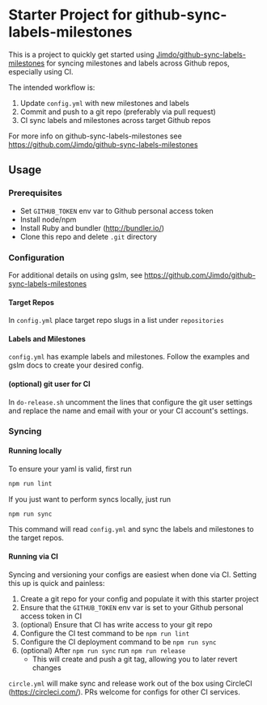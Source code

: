 # Starter Project for github-sync-labels-milestones

This is a project to quickly get started using [Jimdo/github-sync-labels-milestones](https://github.com/Jimdo/github-sync-labels-milestones) for syncing milestones and labels across Github repos, especially using CI.

The intended workflow is:

1. Update `config.yml` with new milestones and labels
1. Commit and push to a git repo (preferably via pull request)
1. CI sync labels and milestones across target Github repos

For more info on github-sync-labels-milestones see <https://github.com/Jimdo/github-sync-labels-milestones>

## Usage

### Prerequisites

- Set `GITHUB_TOKEN` env var to Github personal access token
- Install node/npm
- Install Ruby and bundler (<http://bundler.io/>)
- Clone this repo and delete `.git` directory

### Configuration

For additional details on using gslm, see <https://github.com/Jimdo/github-sync-labels-milestones>

#### Target Repos

In `config.yml` place target repo slugs in a list under `repositories`

#### Labels and Milestones

`config.yml` has example labels and milestones.  Follow the examples and gslm docs to create your desired config.

#### (optional) git user for CI

In `do-release.sh` uncomment the lines that configure the git user settings and replace the name and email with your or your CI account's settings.

### Syncing

#### Running locally

To ensure your yaml is valid, first run

```bash
npm run lint
```

If you just want to perform syncs locally, just run

```bash
npm run sync
```

This command will read `config.yml` and sync the labels and milestones to the target repos.

#### Running via CI

Syncing and versioning your configs are easiest when done via CI.  Setting this up is quick and painless:

1. Create a git repo for your config and populate it with this starter project
1. Ensure that the `GITHUB_TOKEN` env var is set to your Github personal access token in CI
1. (optional) Ensure that CI has write access to your git repo
1. Configure the CI test command to be `npm run lint`
1. Configure the CI deployment command to be `npm run sync`
1. (optional) After `npm run sync` run `npm run release`
    - This will create and push a git tag, allowing you to later revert changes

`circle.yml` will make sync and release work out of the box using CircleCI (<https://circleci.com/>).  PRs welcome for configs for other CI services.
